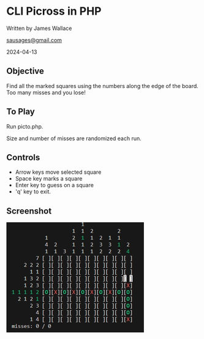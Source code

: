 # CLI Picross in PHP

Written by James Wallace 

sausages@gmail.com

2024-04-13

## Objective

Find all the marked squares using the numbers along 
the edge of the board.  Too many misses and you lose!

## To Play
Run picto.php.

Size and number of misses are randomized each run.

## Controls
* Arrow keys move selected square
* Space key marks a square
* Enter key to guess on a square
* 'q' key to exit.

## Screenshot
![screenshot of picross game running](screenshot.png)
